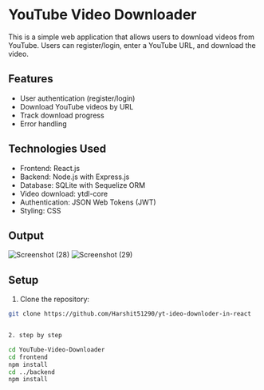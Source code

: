 # YouTube Video Downloader

This is a simple web application that allows users to download videos from YouTube. Users can register/login, enter a YouTube URL, and download the video.

## Features

- User authentication (register/login)
- Download YouTube videos by URL
- Track download progress
- Error handling

## Technologies Used

- Frontend: React.js
- Backend: Node.js with Express.js
- Database: SQLite with Sequelize ORM
- Video download: ytdl-core
- Authentication: JSON Web Tokens (JWT)
- Styling: CSS

## Output
![Screenshot (28)](https://github.com/Harshit51290/yt-ideo-downloder-in-react/assets/157795958/42c485ad-725b-426b-b056-2f12d1222ef4)
![Screenshot (29)](https://github.com/Harshit51290/yt-ideo-downloder-in-react/assets/157795958/f1f911b1-f003-473b-8873-d5aaea824320)

## Setup

1. Clone the repository:

```bash
git clone https://github.com/Harshit51290/yt-ideo-downloder-in-react


2. step by step

cd YouTube-Video-Downloader
cd frontend
npm install
cd ../backend
npm install
